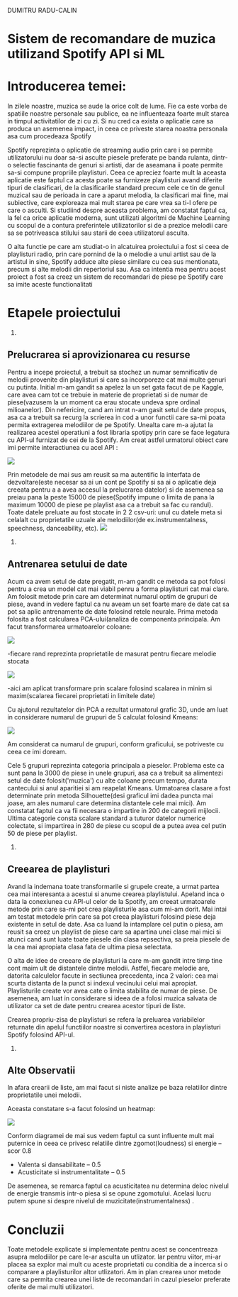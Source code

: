 DUMITRU RADU-CALIN

# Sistem de recomandare de muzica utilizand Spotify API si ML

# Introducerea temei:

In zilele noastre, muzica se aude la orice colt de lume. Fie ca este vorba de spatiile noastre personale sau publice, ea ne influenteaza foarte mult starea in timpul activitatilor de zi cu zi. Si nu cred ca exista o aplicatie care sa produca un asemenea impact, in ceea ce priveste starea noastra personala asa cum procedeaza Spotify

Spotify reprezinta o aplicatie de streaming audio prin care i se permite utilizatorului nu doar sa-si asculte piesele preferate pe banda rulanta, dintr-o selectie fascinanta de genuri si artisti, dar de aseamana ii poate permite sa-si compune propriile playlisturi. Ceea ce apreciez foarte mult la aceasta aplicatie este faptul ca acesta poate sa furnizeze playlisturi avand diferite tipuri de clasificari, de la clasificarile standard precum cele ce tin de genul muzical sau de perioada in care a aparut melodia, la clasificari mai fine, mai subiective, care exploreaza mai mult starea pe care vrea sa ti-l ofere pe care o asculti. Si studiind despre aceasta problema, am constatat faptul ca, la fel ca orice aplicatie moderna, sunt utilizati algoritmi de Machine Learning cu scopul de a contura preferintele utilizatorilor si de a prezice melodii care sa se potriveasca stilului sau starii de ceea utilizatorul asculta.

O alta functie pe care am studiat-o in alcatuirea proiectului a fost si ceea de playlisturi radio, prin care pornind de la o melodie a unui artist sau de la artistul in sine, Spotify adduce alte piese similare cu cea sus mentionata, precum si alte melodii din repertoriul sau. Asa ca intentia mea pentru acest proiect a fost sa creez un sistem de recomandari de piese pe Spotify care sa imite aceste functionalitati

# Etapele proiectului

1.
## Prelucrarea si aprovizionarea cu resurse

Pentru a incepe proiectul, a trebuit sa stochez un numar semnificativ de melodii provenite din playlisturi si care sa incorporeze cat mai multe genuri cu putinta. Initial m-am gandit sa apelez la un set gata facut de pe Kaggle, care avea cam tot ce trebuie in materie de proprietati si de numar de piese(vazusem la un moment ca erau stocate undeva spre ordinal milioanelor). Din nefericire, cand am intrat n-am gasit setul de date propus, asa ca a trebuit sa recurg la scrierea in cod a unor functii care sa-mi poata permita extragerea melodiilor de pe Spotify. Unealta care m-a ajutat la realizarea acestei operatiuni a fost libraria spotipy prin care se face legatura cu API-ul furnizat de cei de la Spotify. Am creat astfel urmatorul obiect care imi permite interactiunea cu acel API :

![](RackMultipart20210907-4-nm9fga_html_6fe9c86433dcf210.png)

Prin metodele de mai sus am reusit sa ma autentific la interfata de dezvoltare(este necesar sa ai un cont pe Spotify si sa ai o aplicatie deja creeata pentru a a avea accesul la prelucrarea datelor) si de asemenea sa preiau pana la peste 15000 de piese(Spotify impune o limita de pana la maximum 10000 de piese pe playlist asa ca a trebuit sa fac cu randul). Toate datele preluate au fost stocate in 2 2 csv-uri: unul cu datele meta si celalalt cu proprietatile uzuale ale melodiilor(de ex.instrumentalness, speechness, danceability, etc). ![](RackMultipart20210907-4-nm9fga_html_ea4ac41a270ce676.png)

1.
## Antrenarea setului de date

Acum ca avem setul de date pregatit, m-am gandit ce metoda sa pot folosi pentru a crea un model cat mai viabil penru a forma playlisturi cat mai clare. Am folosit metode prin care am determinat numarul optim de grupuri de piese, avand in vedere faptul ca nu aveam un set foarte mare de date cat sa pot sa aplic antrenamente de date folosind retele neurale. Prima metoda folosita a fost calcularea PCA-ului(analiza de componenta principala. Am facut transformarea urmatoarelor coloane:

![](RackMultipart20210907-4-nm9fga_html_c0f7ab96b5f4d9e1.png)

-fiecare rand reprezinta proprietatile de masurat pentru fiecare melodie stocata

![](RackMultipart20210907-4-nm9fga_html_18ff3386c4f0729c.png)

-aici am aplicat transformare prin scalare folosind scalarea in minim si maxim(scalarea fiecarei proprietati in limitele date)

Cu ajutorul rezultatelor din PCA a rezultat urmatorul grafic 3D, unde am luat in considerare numarul de grupuri de 5 calculat folosind Kmeans:

![](RackMultipart20210907-4-nm9fga_html_ac6f2733a410210b.png)

Am considerat ca numarul de grupuri, conform graficului, se potriveste cu ceea ce imi doream.

Cele 5 grupuri reprezinta categoria principala a pieselor. Problema este ca sunt pana la 3000 de piese in unele grupuri, asa ca a trebuit sa alimentezi setul de date folosit(&#39;muzica&#39;) cu alte coloane precum tempo, durata cantecului si anul aparitiei si am reapelat Kmeans. Urmatoarea clasare a fost determinate prin metoda Silhouette(desi graficul imi dadea puncta mai joase, am ales numarul care determina distantele cele mai mici). Am constatat faptul ca va fii necesara o impartire in 200 de categorii mijlocii. Ultima categorie consta scalare standard a tuturor datelor numerice colectate, si impartirea in 280 de piese cu scopul de a putea avea cel putin 50 de piese per playlist.

1.
## Creearea de playlisturi

Avand la indemana toate transformarile si grupele create, a urmat partea cea mai interesanta a acestui si anume crearea playlistului. Apeland inca o data la conexiunea cu API-ul celor de la Spotify, am creeat urmatoarele metode prin care sa-mi pot crea playlisturile asa cum mi-am dorit. Mai intai am testat metodele prin care sa pot creea playlisturi folosind piese deja existente in setul de date. Asa ca luand la intamplare cel putin o piesa, am reusit sa creez un playlist de piese care sa apartina unei clase mai mici si atunci cand sunt luate toate piesele din clasa repsectiva, sa preia piesele de la cea mai apropiata clasa fata de ultima piesa selectata.

O alta de idee de creeare de playlisturi la care m-am gandit intre timp tine cont maim ult de distantele dintre melodii. Astfel, fiecare melodie are, datorita calculelor facute in sectiunea precedenta, inca 2 valori: cea mai scurta distanta de la punct si indexul vecinului celui mai apropiat. Playlisturile create vor avea cate o limita stabilita de numar de piese. De asemenea, am luat in considerare si ideea de a folosi muzica salvata de utilizator ca set de date pentru crearea acestor tipuri de liste.

Crearea propriu-zisa de playlisturi se refera la preluarea variabilelor returnate din apelul functiilor noastre si convertirea acestora in playlisturi Spotify folosind API-ul.

1.
## Alte Observatii

In afara crearii de liste, am mai facut si niste analize pe baza relatiilor dintre proprietatile unei melodii.

Aceasta constatare s-a facut folosind un heatmap:

![](RackMultipart20210907-4-nm9fga_html_3fc59d2dc96e0544.png)

Conform diagramei de mai sus vedem faptul ca sunt influente mult mai puternice in ceea ce privesc relatiile dintre zgomot(loudness) si energie – scor 0.8

- Valenta si dansabilitate – 0.5
- Acusticitate si instrumentalitate – 0.5

De asemenea, se remarca faptul ca acusticitatea nu determina deloc nivelul de energie transmis intr-o piesa si se opune zgomotului. Acelasi lucru putem spune si despre nivelul de muzicitate(instrumentalness) .

# Concluzii

Toate metodele explicate si implementate pentru acest se concentreaza asupra melodiilor pe care le-ar asculta un utlizator. Iar pentru viitor, mi-ar placea sa explor mai mult cu aceste proprietati cu conditia de a incerca si o comparare a playlisturilor altor utlizatori. Am in plan crearea unor metode care sa permita crearea unei liste de recomandari in cazul pieselor preferate oferite de mai multi utilizatori.